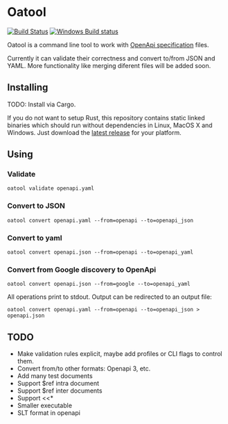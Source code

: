 # Oatool
[![Build Status](https://secure.travis-ci.org/JordiPolo/oatool.svg)](https://travis-ci.org/JordiPolo/oatool)
[![Windows Build status](https://ci.appveyor.com/api/projects/status/6uet336897fjowet/branch/master?svg=true)](https://ci.appveyor.com/project/JordiPolo/oatool/branch/master)


Oatool is a command line tool to work with [OpenApi specification](https://github.com/OAI/OpenAPI-Specification/) files.

Currently it can validate their correctness and convert to/from JSON and YAML.
More functionality like merging diferent files will be added soon.

## Installing

TODO: Install via Cargo.

If you do not want to setup Rust, this repository contains static linked binaries which should run without dependencies in Linux, MacOS X and Windows. Just download the [latest release](https://github.com/JordiPolo/oatool/releases) for your platform.

## Using

### Validate
```
oatool validate openapi.yaml
```

### Convert to JSON
```
oatool convert openapi.yaml --from=openapi --to=openapi_json
```

### Convert to yaml
```
oatool convert openapi.json --from=openapi --to=openapi_yaml
```

### Convert from Google discovery to OpenApi
```
oatool convert openapi.json --from=google --to=openapi_yaml
```

All operations print to stdout. Output can be redirected to an output file:
```
oatool convert openapi.yaml --from=openapi --to=openapi_json > openapi.json
```


## TODO

* Make validation rules explicit, maybe add profiles or CLI flags to control them.
* Convert from/to other formats: Openapi 3, etc.
* Add many test documents
* Support $ref intra document
* Support $ref inter documents
* Support <<*
* Smaller executable
* SLT format in openapi